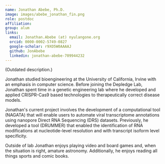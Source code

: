 ```yaml
---
name: Jonathan Abebe, Ph.D.
image: images/abebe_jonathan_fin.png
role: postdoc
affiliation:
group: alum
links:
  email: Jonathan.Abebe (at) nyulangone.org
  orcid: 0000-0002-5749-0827
  google-scholar: r9XO5W0AAAAJ
  github: JonAbebe
  linkedin: jonathan-abebe-709944232
---
```


(Outdated description.)

Jonathan studied bioengineering at the University of California, Irvine with an emphasis in computer science. Before joining the Depledge Lab, Jonathan spent time in a genetic engineering lab where he developed and applied CRISPR-Cas9 based technologies to therapeutically correct disease models.  

Jonathan's current project involves the development of a computational tool (NAGATA) that will enable users to automate viral transcriptome annotations using nanopore Direct RNA Sequencing (DRS) datasets.
Previously, he developed a tool (DRUMMER) that enabled the identification of RNA modifications at nucleotide-level resolution and with transcript isoform level specificity.

Outside of lab Jonathan enjoys playing video and board games and, when the situation is right, amature astronomy. Additionally, he enjoys reading all things sports and comic books.